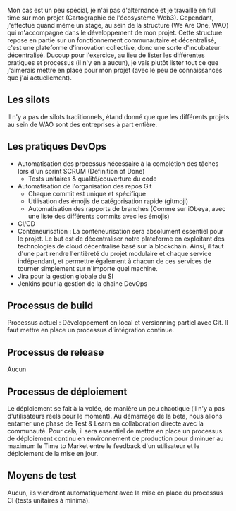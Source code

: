 Mon cas est un peu spécial, je n'ai pas d'alternance et je travaille en full time sur mon projet (Cartographie de l'écosystème Web3). Cependant, j'effectue quand même un stage, au sein de la structure (We Are One, WAO) qui m'accompagne dans le développement de mon projet. Cette structure repose en partie sur un fonctionnement communautaire et décentralisé, c'est une plateforme d'innovation collective, donc une sorte d'incubateur décentralisé.
Ducoup pour l'exercice, au lieu de lister les différentes pratiques et processus (il n'y en a aucun), je vais plutôt lister tout ce que j'aimerais mettre en place pour mon projet (avec le peu de connaissances que j'ai actuellement).

## Les silots
Il n'y a pas de silots traditionnels, étand donné que que les différents projets au sein de WAO sont des entreprises à part entière.

## Les pratiques DevOps
- Automatisation des processus nécessaire à la complétion des tâches lors d'un sprint SCRUM (Definition of Done)
  - Tests unitaires & qualité/couverture du code
- Automatisation de l'organisation des repos Git
  - Chaque commit est unique et spécifique
  - Utilisation des émojis de catégorisation rapide (gitmoji)
  - Automatisation des rapports de branches (Comme sur iObeya, avec une liste des différents commits avec les émojis)
- CI/CD
- Conteneurisation : La conteneurisation sera absolument essentiel pour le projet. Le but est de décentraliser notre plateforme en exploitant des technologies de cloud décentralisé basé sur la blockchain. Ainsi, il faut d'une part rendre l'entièreté du projet modulaire et chaque service indépendant, et permettre également à chacun de ces services de tourner simplement sur n'importe quel machine.
- Jira pour la gestion globale du SI
- Jenkins pour la gestion de la chaine DevOps

## Processus de build
Processus actuel : Développement en local et versionning partiel avec Git.
Il faut mettre en place un processus d'intégration continue.

## Processus de release
Aucun

## Processus de déploiement
Le déploiement se fait à la volée, de manière un peu chaotique (il n'y a pas d'utilisateurs réels pour le moment).
Au démarrage de la beta, nous allons entamer une phase de Test & Learn en collaboration directe avec la communauté. Pour cela, il sera essentiel de mettre en place un processus de déploiement continu en environnement de production pour diminuer au maximum le Time to Market entre le feedback d'un utilisateur et le déploiement de la mise en jour.

## Moyens de test
Aucun, ils viendront automatiquement avec la mise en place du processus CI (tests unitaires à minima).



